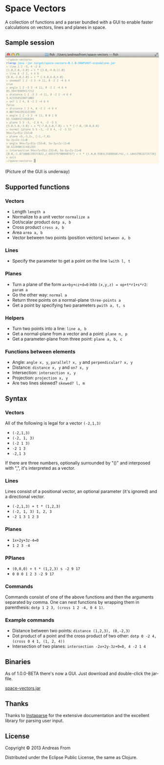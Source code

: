 # Space Vectors

A collection of functions and a parser bundled with a GUI to enable faster calculations on vectors, lines and planes in space.

## Sample session
![Using the Space Vectors command line](spacevectorssample.png)

(Picture of the GUI is underway)

## Supported functions
### Vectors
* Length `length a`
* Normalize to a unit vector `normalize a`
* Dot/scalar product `dotp a, b`
* Cross product `cross a, b`
* Area `area a, b`
* Vector between two points (position vectors) `between a, b`

### Lines
* Specify the parameter to get a point on the line `lwith l, t`

### Planes
* Turn a plane of the form `ax+by+cz+d=0` into `(x,y,z) = op+t*r1+s*r2`: `param a`
* Go the other way: `normal a`
* Return three points on a normal-plane `three-points a` 
* Get a point by specifying two parameters `pwith a, t, s`

### Helpers
* Turn two points into a line: `line a, b`
* Get a normal-plane from a vector and a point: `plane n, p`
* Get a parameter-plane from three point: `plane a, b, c`

### Functions between elements
* Angle: `angle x, y`, `parallel? x, y` and `perpendicular? x, y`
* Distance: `distance x, y` and `on? x, y`
* Intersection: `intersection x, y`
* Projection: `projection x, y`
* Are two lines skewed? `skewed? l, m`

## Syntax
### Vectors
All of the following is legal for a vector `(-2,1,3)`
* `(-2,1,3)`
* `(-2, 1, 3)`
* `(-2 1 3)`
* `-2 1 3`
* `-2,1 3`

If there are three numbers, optionally surrounded by "()" and interposed with ",", it's interpreted as a vector.

### Lines
Lines consist of a positional vector, an optional parameter (it's ignored) and a directional vector.
* `(-2,1,3) + t * (1,2,3)`
* `(-2, 1, 3) 1, 2, 3`
* `-2 1 3 1 2 3`

### Planes
* `1x+2y+3z-4=0`
* `1 2 3 -4`

### PPlanes
* `(0,0,0) + t * (1,2,3) s -2 9 17`
* `0 0 0 1 2 3 -2 9 17`

### Commands
Commands consist of one of the above functions and then the arguments separated by comma.
One can nest functions by wrapping them in parenthesis: `dotp 1 2 3, (cross 1 2 -4, 0 4 1)`.

### Example commands
* Distance between two points: `distance (1,2,3), (0,-2,3)`
* Dot product of a point and the cross product of two other: `dotp 0 -2 4, (cross 0 4 1, (1, 2, 4))`
* Intersection of two planes: `intersection -2x+2y-3z+0=0, 4 -2 1 4`

## Binaries
As of 1.0.0-BETA there's now a GUI.
Just download and double-click the jar-file.

[space-vectors.jar](https://www.dropbox.com/s/u1ce92enajqmkel/space-vectors-1.0.0-BETA-standalone.jar)

## Thanks
Thanks to [Instaparse](https://github.com/Engelberg/instaparse) for the extensive documentation and the excellent library for parsing user input.

## License

Copyright © 2013 Andreas From

Distributed under the Eclipse Public License, the same as Clojure.
